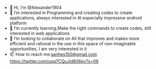 - 👋 Hi, I’m @Alexander1904
- 👀 I’m interested in Programming and creating codes to create applications, always interested in AI especially impressive android platform 
- 🌱 I’m currently learning,Make the right commands to create codes, still interested in web applications
- 💞️ I’m looking to collaborate on All that improves and makes more efficient and rational in the use in this space of non-imaginable opportunities, I am very interested in it
- 📫 How to reach me:sanhes150@gmail.com https://twitter.com/uoq7CQuJid806py?s=09

<!---
Alexander1904/Alexander1904 is a ✨ special ✨ repository because its `README.md` (this file) appears on your GitHub profile.
You can click the Preview link to take a look at your changes.
--->
